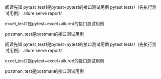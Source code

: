 阅读先知
pytest_test1是pytest+pytest的接口测试用例
pytest tests/（先执行测试用例）
allure serve report/

excel_test2是pytest+excel+allured的接口测试用例


postman_test是postman的接口测试用例

阅读先知
pytest_test1是pytest+pytest的接口测试用例
pytest tests/（先执行测试用例）
allure serve report/

excel_test2是pytest+excel+allured的接口测试用例


postman_test是postman的接口测试用例

